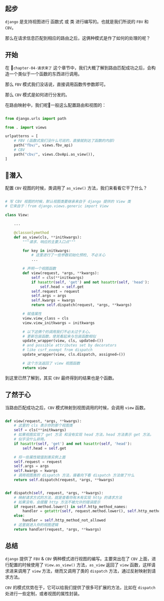## 起步

`django` 是支持视图进行 函数式 或 类 进行编写的。也就是我们所说的 `FBV` 和 `CBV`。

那么在请求信息匹配到相应的路由之后，这俩种模式是作了如何的处理的呢？

## 开始

在 `chapter-04-请求来了` 这个章节中，我们大概了解到路由匹配成功之后，会构造一个类似于一个函数的东西进行调用。

那么 `FBV` 模式我们没话说，直接调用函数传参数即可。

那么 `CBV` 模式是如何进行分发的。

在路由映射中，我们呢一般这么配置路由和视图的：

```python

from django.urls import path

from . import views

urlpatterns = [
    # FBV (函数式我们没什么可说的，直接就到达了函数的内部)
    path("fbv/", views.fbv_api)
    # CBV
    path("cbv/", views.CbvApi.as_view()),
]
```

## 潜入

配置 `CBV` 视图的时候，类调用了 `as_view()` 方法，我们来看看它干了什么？

```python

# 写 CBV 视图的时候，默认视图类要继承来自于 django 提供的 View 类
# 它来自于：from django.views.generic import View

class View:

    ...

    @classonlymethod
    def as_view(cls, **initkwargs):
        """请求、响应的主要入口点"""

        for key in initkwargs:
            # 这里进行了一些参数初始化预检, 不必关心
            ...

        # 声明一个视图函数
        def view(request, *args, **kwargs):
            self = cls(**initkwargs)
            if hasattr(self, 'get') and not hasattr(self, 'head'):
                self.head = self.get
            self.request = request
            self.args = args
            self.kwargs = kwargs
            return self.dispatch(request, *args, **kwargs)

        # 赋值属性
        view.view_class = cls
        view.view_initkwargs = initkwargs

        # 以下这俩个的调用我们不必太过于关心。
        # 更新包装函数，使其看起来与包装函数相似
        update_wrapper(view, cls, updated=())
        # and possible attributes set by decorators
        # like csrf_exempt from dispatch
        update_wrapper(view, cls.dispatch, assigned=())

        # 这个方法返回了 view 视图函数
        return view
```

到这里已然了解到，其实 `CBV` 最终得到的结果也是个函数。

## 了然于心

当路由匹配成功之后，`CBV` 模式映射到视图调用的时候，会调用 `view` 函数。

```python

def view(request, *args, **kwargs):
    # 这里的 cls 表示你的那个视图类
    self = cls(**initkwargs)
    # 如果视图实现了 get 方法 和没有实现 head 方法，head 方法表示 get 方法。
    # 似乎没什么卵用。
    if hasattr(self, 'get') and not hasattr(self, 'head'):
        self.head = self.get

    # 将一些属性赋值到类实例上面
    self.request = request
    self.args = args
    self.kwargs = kwargs
    # 调用视图类的 dispatch 方法，接着向下看 dispatch 方法做了什么
    return self.dispatch(request, *args, **kwargs)

```

```python

def dispatch(self, request, *args, **kwargs):
    # 映射请求方式的方法，就是查看你有木有实现 http 的请求方法
    # 如果没有，会提醒 http 方法不被允许的错误提示
    if request.method.lower() in self.http_method_names:
        handler = getattr(self, request.method.lower(), self.http_method_not_allowed)
    else:
        handler = self.http_method_not_allowed
    # 这里就进入你的视图逻辑
    return handler(request, *args, **kwargs)

```

## 总结

`django` 提供了 `FBV`  & `CBV` 俩种模式进行视图的编写。主要突出在了 `CBV` 上面，进行配置的时候使用了 `View.as_view()` 方法，`as_view` 返回了 `view` 函数，这样请求进来调用了 `view` 方法，继而又调用了类的 `dispatch` 方法，通过反射映射到请求方法。

`CBV` 的模式优势在于，它可以给我们提供了很多可扩展的方法，比如在 `dispatch` 处进行一些定制，或者视图的属性封装。
